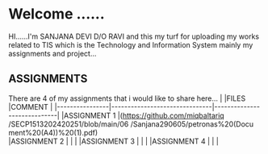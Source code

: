 # Welcome ......

HI......I'm SANJANA DEVI D/O RAVI and this my turf for uploading my works related to TIS which is the Technology and Information System mainly my assignments and project...

## ASSIGNMENTS

There are 4 of my assignments that i would like to share here...
|                |FILES                          |COMMENT                      |
|----------------|-------------------------------|-----------------------------|
|ASSIGNMENT 1    |(https://github.com/miqbaltariq
                  /SECP1513202420251/blob/main/06
                  /Sanjana290605/petronas%20(Docu
                  ment%20(A4))%20(1).pdf)                                    
|ASSIGNMENT 2    |                               |                             |
|ASSIGNMENT 3    |                               |                             |
|ASSIGNMENT 4    |                               |                             |
